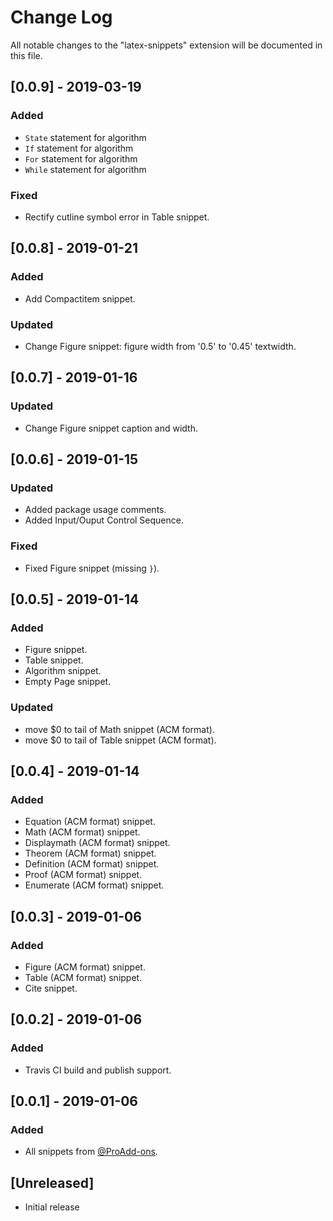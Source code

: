 # Change Log

All notable changes to the "latex-snippets" extension
will be documented in this file.

## [0.0.9] - 2019-03-19

### Added

- `State` statement for algorithm
- `If` statement for algorithm
- `For` statement for algorithm
- `While` statement for algorithm

### Fixed

- Rectify cutline symbol error in Table snippet.

## [0.0.8] - 2019-01-21

### Added

- Add Compactitem snippet.

### Updated

- Change Figure snippet: figure width from '0.5' to '0.45' textwidth.

## [0.0.7] - 2019-01-16

### Updated

- Change Figure snippet caption and width.

## [0.0.6] - 2019-01-15

### Updated

- Added package usage comments.
- Added Input/Ouput Control Sequence.

### Fixed

- Fixed Figure snippet (missing `}`).

## [0.0.5] - 2019-01-14

### Added

- Figure snippet.
- Table snippet.
- Algorithm snippet.
- Empty Page snippet.

### Updated

- move $0 to tail of Math snippet (ACM format).
- move $0 to tail of Table snippet (ACM format).

## [0.0.4] - 2019-01-14

### Added

- Equation (ACM format) snippet.
- Math (ACM format) snippet.
- Displaymath (ACM format) snippet.
- Theorem (ACM format) snippet.
- Definition (ACM format) snippet.
- Proof (ACM format) snippet.
- Enumerate (ACM format) snippet.

## [0.0.3] - 2019-01-06

### Added

- Figure (ACM format) snippet.
- Table (ACM format) snippet.
- Cite snippet.

## [0.0.2] - 2019-01-06

### Added

- Travis CI build and publish support.

## [0.0.1] - 2019-01-06

### Added

- All snippets from [@ProAdd-ons](https://github.com/ProAdd-ons/vscode-LaTeX-support).

## [Unreleased]

- Initial release
